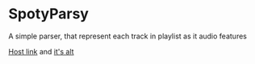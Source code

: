 # SpotyParsy
A simple parser, that represent each track in playlist as it audio features

[Host link](https://spotiparsy.web.app/) and [it's alt](https://spotiparsy.firebaseapp.com/)
